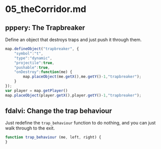 # 05_theCorridor.md

## pppery: The Trapbreaker
Define an object that destroys traps and just push it through them.
```javascript
map.defineObject("trapbreaker", {
    "symbol":"t",
    "type":"dynamic",
    "projectile":true,
    "pushable":true,
    "onDestroy":function(me) {
        map.placeObject(me.getX(),me.getY()-1,"trapbreaker");
    }
});
var player = map.getPlayer()
map.placeObject(player.getX(),player.getY()-1,"trapbreaker");
```

## fdalvi: Change the trap behaviour
Just redefine the `trap_behaviour` function to do nothing, and you can just walk through to the exit.
```javascript
function trap_behaviour (me, left, right) {
}
```
